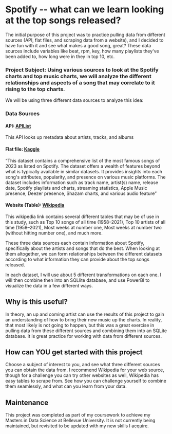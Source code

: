 # Spotify -- what can we learn looking at the top songs released?

The initial purpose of this project was to practice pulling data from different sources (API, flat files, and scraping data from a website), and I decided to have fun with it and see what makes a good song, great? These data sources include variables like beat, rpm, key, how many playlists they've been added to, how long were in they in top 10, etc. 

### **Project Subject:** Using various sources to look at the Spotify charts and top music charts, we will analyze the different relationships and aspects of a song that may correlate to it rising to the top charts. 

We will be using three different data sources to analyze this idea:

### **Data Sources**

#### API: [APIList](https://apilist.fun/api/spotify-web)

This API looks up metadata about artists, tracks, and albums

#### Flat file: [Kaggle](https://www.kaggle.com/datasets/nelgiriyewithana/top-spotify-songs-2023)

“This dataset contains a comprehensive list of the most famous songs of 2023 as listed on Spotify. The dataset offers a wealth of features beyond what is typically available in similar datasets. It provides insights into each song's attributes, popularity, and presence on various music platforms. The dataset includes information such as track name, artist(s) name, release date, Spotify playlists and charts, streaming statistics, Apple Music presence, Deezer presence, Shazam charts, and various audio feature” 

#### Website (Table): [Wikipedia](https://en.wikipedia.org/wiki/List_of_Billboard_Hot_100_chart_achievements_and_milestones)

This wikipedia link contains several different tables that may be of use in this study, such as Top 10 songs of all time (1958–2021), Top 10 artists of all time (1958–2021), Most weeks at number one, Most weeks at number two (without hitting number one), and much more.


These three data sources each contain information about Spotify, specifically about the artists and songs that do the best. When looking at them altogether, we can form relationships between the different datasets according to what information they can provide about the top songs released. 

In each dataset, I will use about 5 different transformations on each one. I will then combine then into an SQLlite database, and use PowerBI to visualize the data in a few different ways. 

## Why is this useful?
In theory, an up and coming artist can use the results of this project to gain an understanding of how to bring their new music up the charts. In reality, that most likely is not going to happen, but this was a great exercise in pulling data from these different sources and combining them into an SQLite database. It is great practice for working with data from different sources.

## How can YOU get started with this project
Choose a subject of interest to you, and see what three different sources you can obtain the data from. I recommend Wikipedia for your web source, though for a challenge you can try other websites as well, Wikipedia has easy tables to scrape from. See how you can challenge yourself to combine them seamlessly, and what can you learn from your data.

## Maintenance
This project was completed as part of my coursework to achieve my Masters in Data Science at Bellevue University. It is not currently being maintained, but revisited to be updated with my new skills I acquire.
